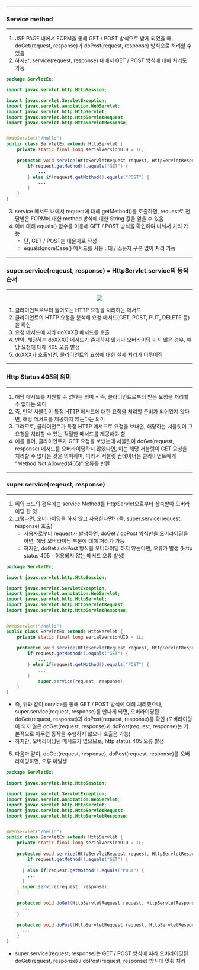 -----
### Service method
-----
1. JSP PAGE 내에서 FORM을 통해 GET / POST 방식으로 받게 되었을 때, doGet(request, response)과 doPost(request, response) 방식으로 처리할 수 있음
2. 하지만, service(request, response) 내에서 GET / POST 방식에 대해 처리도 가능
```java
package ServletEx;

import javax.servlet.http.HttpSession;

import javax.servlet.ServletException;
import javax.servlet.annotation.WebServlet;
import javax.servlet.http.HttpServlet;
import javax.servlet.http.HttpServletRequest;
import javax.servlet.http.HttpServletResponse;


@WebServlet("/hello")
public class ServletEx extends HttpServlet {
	private static final long serialVersionUID = 1L;
       
	protected void service(HttpServletRequest request, HttpServletResponse response) throws ServletException, IOException {
	    if(request.getMethod().equals("GET") {
	        ...
	    } else if(request.getMothod().equals("POST") {
	        ...
	    }
	}
}
```

3. service 메서드 내에서 request에 대해 getMethod()를 호출하면, request로 전달받은 FORM에 대한 method 방식에 대한 String 값을 얻을 수 있음
4. 이에 대해 equals() 함수를 이용해 GET / POST 방식을 확인하여 나눠서 처리 가능
   - 단, GET / POST는 대문자로 작성
   - equalsIgnoreCase() 메서드를 사용 : 대 / 소문자 구분 없이 처리 가능

-----
### super.service(reqeust, response) = HttpServlet.service의 동작 순서
-----
<div align="center">
<img src="https://github.com/sooyounghan/Web/assets/34672301/b04175a1-a123-49a4-a480-0800f4a1e20f">
</div>

1. 클라이언트로부터 들어오는 HTTP 요청을 처리하는 메서드
2. 클라이언트의 HTTP 요청을 분석해 요청 메서드(GET, POST, PUT, DELETE 등)을 확인
3. 요청 메서드에 따라 doXXX() 메서드를 호출
4. 만약, 해당하는 doXXX() 메서드가 존재하지 않거나 오버라이딩 되지 않은 경우, 해당 요청에 대해 405 오류 발생
5. doXXX가 호출되면, 클라이언트의 요청에 대한 실제 처리가 이루어짐

-----
### Http Status 405의 의미
-----
1. 해당 메서드를 지원할 수 없다는 의미 = 즉, 클라이언트로부터 받은 요청을 처리할 수 없다는 의미
2. 즉, 만약 서블릿이 특정 HTTP 메서드에 대한 요청을 처리할 준비가 되어있지 않다면, 해당 메서드를 제공하지 않는다는 의미
3. 그러므로, 클라이언트가 특정 HTTP 메서드로 요청을 보내면, 해당하는 서블릿이 그 요청을 처리할 수 있는 적절한 메서드를 제공해야 함
4. 예를 들어, 클라이언트가 GET 요청을 보냈는데 서블릿이 doGet(request, response) 메서드를 오버라이딩하지 않았다면, 이는 해당 서블릿이 GET 요청을 처리할 수 없다는 것을 의미하며, 따라서 서블릿 컨테이너는 클라이언트에게 "Method Not Allowed(405)" 오류를 반환
   
-----
### super.service(reqeust, response)
-----
1. 위의 코드의 경우에는 service Method를 HttpServlet으로부터 상속받아 오버라이딩 한 것
2. 그렇다면, 오버라이딩을 하지 않고 사용한다면? (즉, super.service(request, response) 호출)
   - 사용자로부터 request가 발생하면, doGet / doPost 방식만을 오버라이딩을 하면, 해당 오버라이딩 부분에 대해 처리가 가능
   - 하지만, doGet / doPost 방식을 오버라이딩 하지 않는다면, 오류가 발생 (Http status 405 - 허용되지 않는 메서드 오류 발생)

```java
package ServletEx;

import javax.servlet.http.HttpSession;

import javax.servlet.ServletException;
import javax.servlet.annotation.WebServlet;
import javax.servlet.http.HttpServlet;
import javax.servlet.http.HttpServletRequest;
import javax.servlet.http.HttpServletResponse;


@WebServlet("/hello")
public class ServletEx extends HttpServlet {
	private static final long serialVersionUID = 1L;
       
	protected void service(HttpServletRequest request, HttpServletResponse response) throws ServletException, IOException {
	    if(request.getMethod().equals("GET") {
	        ...
	    } else if(request.getMothod().equals("POST") {
	        ...
	    }
      	    super.service(request, response);
	}
}
```
   - 즉, 위와 같이 service를 통해 GET / POST 방식에 대해 처리했으나, super.service(request, response)를 만나게 되면, 오버라이딩된 doGet(request, response)과 doPost(request, response)를 확인 (오버라이딩이 되지 않은 doGet(request, response)과 doPost(request, response)는 기본적으로 아무런 동작을 수행하지 않으나 호출은 가능)
   - 하지만, 오버라이딩된 메서드가 없으므로, http status 405 오류 발생

5. 다음과 같이, doGet(request, response), doPost(request, response)를 오버라이딩하면, 오류 미발생
```java
package ServletEx;

import javax.servlet.http.HttpSession;

import javax.servlet.ServletException;
import javax.servlet.annotation.WebServlet;
import javax.servlet.http.HttpServlet;
import javax.servlet.http.HttpServletRequest;
import javax.servlet.http.HttpServletResponse;


@WebServlet("/hello")
public class ServletEx extends HttpServlet {
	private static final long serialVersionUID = 1L;
       
	protected void service(HttpServletRequest request, HttpServletResponse response) throws ServletException, IOException {
	    if(request.getMethod().equals("GET") {
        ...
      } else if(request.getMothod().equals("POST") {
        ...
      }
      super.service(request, response);
	}

	protected void doGet(HttpServletRequest request, HttpServletResponse response) throws ServletException, IOException {
	  ...  
	}

	protected void doPost(HttpServletRequest request, HttpServletResponse response) throws ServletException, IOException {
	  ...  
	}
}
```
   - super.service(request, response)는 GET / POST 방식에 따라 오버라이딩된 doGet(request, response) / doPost(request, response) 방식에 맞춰 처리
